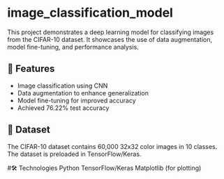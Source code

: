 # image_classification_model
This project demonstrates a deep learning model for classifying images from the CIFAR-10 dataset. It showcases the use of data augmentation, model fine-tuning, and performance analysis.

## 🚀 Features
- Image classification using CNN
- Data augmentation to enhance generalization
- Model fine-tuning for improved accuracy
- Achieved 76.22% test accuracy

## 📂 Dataset
The CIFAR-10 dataset contains 60,000 32x32 color images in 10 classes. The dataset is preloaded in TensorFlow/Keras.

#🛠️ Technologies
Python
TensorFlow/Keras
Matplotlib (for plotting)
